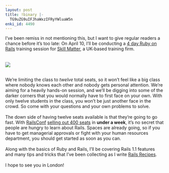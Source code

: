 ```yaml
---
layout: post
title: !binary |-
  TG9uZG9uIFJhaWxzIFRyYWluaW5n
enki_id: 4490
---
```


I’ve been remiss in not mentioning this, but I want to give regular
readers a chance before it’s too late: On April 10, I’ll be conducting a
<a href="http://skillsmatter.com/ruby-on-rails-course?PHPSESSID=2f48bcd3554fd02b0689858f3ef05e37">4
day Ruby on Rails</a> training session for
<a href="http://skillsmatter.com/">Skill Matter</a>, a UK-based training
firm.  
<br/>  
<a href="http://skillsmatter.com/ruby-on-rails-course"><img src="http://skillsmatter.com/images/misc/ruby-rails-01-04_minibanner.gif"/></a>

<br/>  
We’re limiting the class to <i>twelve</i> total seats, so it won’t feel
like a big class where nobody knows each other and nobody gets personal
attention. We’re aiming for a heavily hands-on session, and we’ll be
digging into some of the darker corners that you would normally have to
first face on your own. With only twelve students in the class, you
won’t be just another face in the crowd. So come with your questions and
your own problems to solve.

<br/>  
<br/>  
The down side of having twelve seats available is that they’re going to
go fast. With <a href="http://www.railsconf.org">RailsConf</a>
<a href="http://railsconf.org/articles/2006/02/08/railsconf-is-sold-out">selling
out 400 seats</a> in <b>under a week</b>, it’s no secret that people are
hungry to learn about Rails. Spaces are already going, so if you have to
get managerial approvals or fight with your human resources department,
you should get started as soon as you can.

<br/>  
<br/>  
Along with the basics of Ruby and Rails, I’ll be covering Rails 1.1
features and many tips and tricks that I’ve been collecting as I write
<a href="http://www.pragmaticprogrammer.com">Rails Recipes</a>.

<br/>  
<br/>  
I hope to see you in London!
